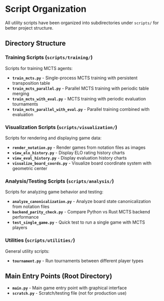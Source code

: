 # Script Organization

All utility scripts have been organized into subdirectories under `scripts/` for better project structure.

## Directory Structure

### Training Scripts (`scripts/training/`)
Scripts for training MCTS agents:
- **`train_mcts.py`** - Single-process MCTS training with persistent transposition table
- **`train_mcts_parallel.py`** - Parallel MCTS training with periodic table merging
- **`train_mcts_with_eval.py`** - MCTS training with periodic evaluation tournaments
- **`train_mcts_parallel_with_eval.py`** - Parallel training combined with evaluation

### Visualization Scripts (`scripts/visualization/`)
Scripts for rendering and displaying game data:
- **`render_notation.py`** - Render games from notation files as images
- **`view_elo_history.py`** - Display ELO rating history charts
- **`view_eval_history.py`** - Display evaluation history charts
- **`visualize_board_coords.py`** - Visualize board coordinate system with geometric center

### Analysis/Testing Scripts (`scripts/analysis/`)
Scripts for analyzing game behavior and testing:
- **`analyze_canonicalization.py`** - Analyze board state canonicalization from notation files
- **`backend_parity_check.py`** - Compare Python vs Rust MCTS backend performance
- **`test_single_game.py`** - Quick test to run a single game with MCTS players

### Utilities (`scripts/utilities/`)
General utility scripts:
- **`tournament.py`** - Run tournaments between different player types

## Main Entry Points (Root Directory)
- **`main.py`** - Main game entry point with graphical interface
- **`scratch.py`** - Scratch/testing file (not for production use)